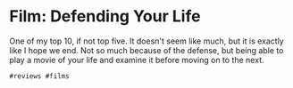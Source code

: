 # Film: Defending Your Life

One of my top 10, if not top five. It doesn't seem like much, but it is
exactly like I hope we end. Not so much because of the defense, but
being able to play a movie of your life and examine it before moving on
to the next.

    #reviews #films
